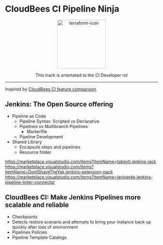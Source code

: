 # CloudBees CI Pipeline Ninja

<p align="center">
  <img alt="terraform-icon" src="https://wiki.jenkins-ci.org/JENKINS/attachments/2916393/75071688.svg" height="160" />
  <p align="center">This track is orientated to the CI Developer rol</p>
</p>

---

Inspired by [CloudBees CI feature comparison](https://docs.cloudbees.com/docs/cloudbees-ci/latest/feature-definition).

## Jenkins: The Open Source offering

* Pipeline as Code
  * Pipeline Syntax: Scripted vs Declarative
  * Pipelines vs Multibranch Pipelines
    * Markerfile
  * Pipeline Development
* Shared Library
  * Encapsule steps and pipelines
  * Resource folder

https://marketplace.visualstudio.com/items?itemName=tabeyti.jenkins-jack
https://marketplace.visualstudio.com/items?itemName=DontShaveTheYak.jenkins-extension-pack
https://marketplace.visualstudio.com/items?itemName=janjoerke.jenkins-pipeline-linter-connector

## CloudBees CI: Make Jenkins Pipelines more scalable and reliable

* Checkpoints
* Detects restore scenario and attempts to bring your instance back up quickly after loss of environment
* Pipelines Policies
* Pipeline Template Catalogs
